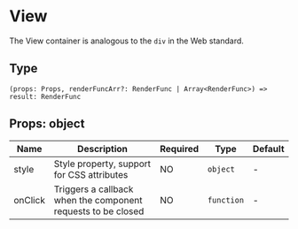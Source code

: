 
# View

The View container is analogous to the `div` in the Web standard.

## Type[​](/docs/1.0/reference/app-settings-api/ui/view/#type "Direct link to Type")

```
(props: Props, renderFuncArr?: RenderFunc | Array<RenderFunc>) => result: RenderFunc  

```
## Props: object[​](/docs/1.0/reference/app-settings-api/ui/view/#props-object "Direct link to Props: object")

| Name | Description | Required | Type | Default |
| --- | --- | --- | --- | --- |
| style | Style property, support for CSS attributes | NO | `object` | - |
| onClick | Triggers a callback when the component requests to be closed | NO | `function` | - |

